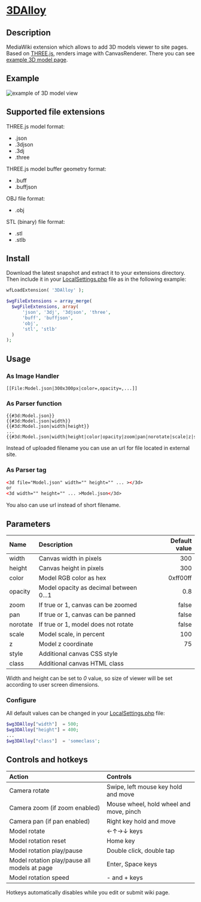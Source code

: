 # [3DAlloy](https://www.mediawiki.org/wiki/Extension:3DAlloy)

## Description

MediaWiki extension which allows to add 3D models viewer to site pages. Based on [THREE.js](https://github.com/mrdoob/three.js/), renders image with CanvasRenderer.
There you can see [example 3D model page](https://en.crystalls.info/Template:Icosahedron).

## Example

![example of 3D model view](https://upload.wikimedia.org/wikipedia/mediawiki/f/f7/3DAlloy.png "3D model example")

## Supported file extensions

THREE.js model format:

* .json
* .3djson
* .3dj
* .three

THREE.js model buffer geometry format:

* .buff
* .buffjson

OBJ file format:

* .obj

STL (binary) file format:

* .stl
* .stlb

## Install

Download the latest snapshot and extract it to your extensions directory. Then include it in your [LocalSettings.php](https://www.mediawiki.org/wiki/Manual:LocalSettings.php) file as in the following example:

```php
wfLoadExtension( '3DAlloy' );

$wgFileExtensions = array_merge(
  $wgFileExtensions, array(
      'json', '3dj', '3djson', 'three',
      'buff', 'buffjson',
      'obj',
      'stl', 'stlb'
  )
);
```

## Usage

### As Image Handler

```wiki
[[File:Model.json|300x300px|color=,opacity=,...]]
```

### As Parser function

```wiki
{{#3d:Model.json}}
{{#3d:Model.json|width}}
{{#3d:Model.json|width|height}}
...
{{#3d:Model.json|width|height|color|opacity|zoom|pan|norotate|scale|z|style|class}}
```

Instead of uploaded filename you can use an url for file located in external site.

### As Parser tag

```html
<3d file="Model.json" width="" height="" ... ></3d>
or
<3d width="" height="" ... >Model.json</3d>
```

You also can use url instead of short filename.

## Parameters

|Name     |Description                            |Default value|
|:--------|:--------------------------------------|------------:|
|width    |Canvas width in pixels                 |300          |
|height   |Canvas height in pixels                |300          |
|color    |Model RGB color as hex                 |0xff00ff     |
|opacity  |Model opacity as decimal between 0...1 |0.8          |
|zoom     |If true or 1, canvas can be zoomed     |false        |
|pan      |If true or 1, canvas can be panned     |false        |
|norotate |If true or 1, model does not rotate    |false        |
|scale    |Model scale, in percent                |100          |
|z        |Model z coordinate                     |75           |
|style    |Additional canvas CSS style            |             |
|class    |Additional canvas HTML class           |             |

Width and height can be set to _0_ value, so size of viewer will be set according to user screen dimensions.

### Configure

All default values can be changed in your [LocalSettings.php](https://www.mediawiki.org/wiki/Manual:LocalSettings.php) file:

```php
$wg3DAlloy["width"]  = 500;
$wg3DAlloy["height"] = 400;
...
$wg3DAlloy["class"]  = 'someclass';
```

## Controls and hotkeys

|Action                                       |Controls                               |
|:--------------------------------------------|:--------------------------------------|
|Camera rotate                                |Swipe, left mouse key hold and move    |
|Camera zoom (if zoom enabled)                |Mouse wheel, hold wheel and move, pinch|
|Camera pan (if pan enabled)                  |Right key hold and move                |
|Model rotate                                 |←↑→↓ keys                              |
|Model rotation reset                         |Home key                               |
|Model rotation play/pause                    |Double click, double tap               |
|Model rotation play/pause all models at page |Enter, Space keys                      |
|Model rotation speed                         |- and + keys                           |
Hotkeys automatically disables while you edit or submit wiki page.
